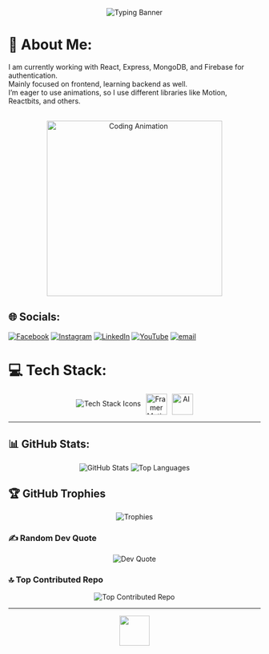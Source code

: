 <p align="center">
  <img src="https://readme-typing-svg.demolab.com?font=Fira+Code&size=40&duration=3500&pause=1000&color=4E9AF1&center=true&vCenter=true&width=900&lines=Welcome+to+Mysterio-O's+GitHub!;Mindful.+Creative.+Inspired." alt="Typing Banner"/>
</p>

# 💫 About Me:
I am currently working with React, Express, MongoDB, and Firebase for authentication.<br/>
Mainly focused on frontend, learning backend as well.<br/>
I’m eager to use animations, so I use different libraries like Motion, Reactbits, and others.<br/><br/>
<p align="center">
  <img src="https://media.giphy.com/media/v1.Y2lkPTc5MGI3NjExdW5iM3R4dTQyODZkOGQwM2hrcDNyamNjdWhlZnlscnB5d3p0bjlkeCZlcD12MV9naWZzX3NlYXJjaCZjdD1n/qgQUggAC3Pfv687qPC/giphy.gif" width="350" alt="Coding Animation" />
</p>

## 🌐 Socials:
[![Facebook](https://img.shields.io/badge/Facebook-%231877F2.svg?logo=Facebook&logoColor=white)](https://facebook.com/sheikh.rabbi.1800)
[![Instagram](https://img.shields.io/badge/Instagram-%23E4405F.svg?logo=Instagram&logoColor=white)](https://www.instagram.com/rabbi_723?igsh=OGxoNWl5djVrZWFo)
[![LinkedIn](https://img.shields.io/badge/LinkedIn-%230077B5.svg?logo=linkedin&logoColor=white)](https://www.linkedin.com/in/sk-maruf-hossain-9586a5334?utm_source=share&utm_campaign=share_via&utm_content=profile&utm_medium=android_app)
[![YouTube](https://img.shields.io/badge/YouTube-%23FF0000.svg?logo=YouTube&logoColor=white)](https://youtube.com/@stringtalks6?si=WWcEP6lbnPxilRc7)
[![email](https://img.shields.io/badge/Email-D14836?logo=gmail&logoColor=white)](mailto:skrabbi.019@gmail.com) 

# 💻 Tech Stack:
<p align="center">
  <img src="https://skillicons.dev/icons?i=html,css,js,react,express,nodejs,mongodb,firebase,bootstrap,tailwind,vercel,netlify,figma,git,github,npm,vite,jwt,vscode" alt="Tech Stack Icons" />
  <!-- Framer Motion -->
  <img src="https://raw.githubusercontent.com/framer/logos/main/svgs/framer-motion.svg" alt="Framer Motion" width="42" height="42" title="Framer Motion" style="margin-left:6px;vertical-align:middle;"/>
  <!-- AI logo (OpenAI) -->
  <img src="https://cdn.jsdelivr.net/gh/simple-icons/simple-icons/icons/openai.svg" alt="AI" width="42" height="42" title="AI" style="margin-left:6px;vertical-align:middle;"/>
</p>

---

## 📊 GitHub Stats:
<p align="center">
  <img src="https://github-readme-stats.vercel.app/api?username=Mysterio-O&theme=react&hide_border=true&include_all_commits=true&count_private=true" alt="GitHub Stats" />
  <img src="https://github-readme-stats.vercel.app/api/top-langs/?username=Mysterio-O&theme=react&hide_border=true&include_all_commits=true&count_private=true&layout=compact" alt="Top Languages" />
</p>

## 🏆 GitHub Trophies
<p align="center">
  <img src="https://github-profile-trophy.vercel.app/?username=Mysterio-O&theme=onestar&no-frame=true&no-bg=true&margin-w=4" alt="Trophies"/>
</p>

### ✍️ Random Dev Quote
<p align="center">
  <img src="https://quotes-github-readme.vercel.app/api?type=horizontal&theme=radical" alt="Dev Quote"/>
</p>

### 🔝 Top Contributed Repo
<p align="center">
  <img src="https://github-contributor-stats.vercel.app/api?username=Mysterio-O&limit=5&theme=dark&combine_all_yearly_contributions=true" alt="Top Contributed Repo"/>
</p>

---


<!-- Subtle animated accent with a dancing emoji gif for a touch of fun! -->
<p align="center">
  <img src="https://media.giphy.com/media/hvRJCLFzcasrR4ia7z/giphy.gif" width="60"/>
</p>